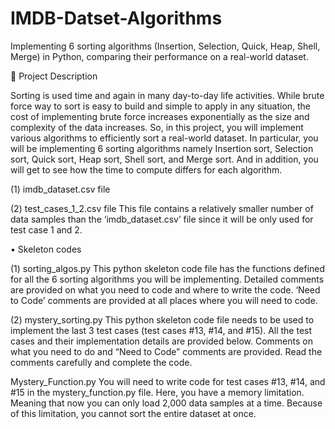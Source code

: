 # IMDB-Datset-Algorithms
 Implementing 6 sorting algorithms (Insertion, Selection, Quick, Heap, Shell, Merge) in Python, comparing their performance on a real-world dataset.

	Project Description

Sorting is used time and again in many day-to-day life activities. While brute force way to sort is easy to build and simple to apply in any situation, the cost of implementing brute force increases exponentially as the size and complexity of the data increases. So, in this project, you will implement various algorithms to efficiently sort a real-world dataset. In particular, you will be implementing 6 sorting algorithms namely Insertion sort, Selection sort, Quick sort, Heap sort, Shell sort, and Merge sort. And in addition, you will get to see how the time to compute differs for each algorithm. 
 
(1)	imdb_dataset.csv file

(2)	test_cases_1_2.csv file
This file contains a relatively smaller number of data samples than the ‘imdb_dataset.csv’ file since it will be only used for test case 1 and 2. 


•	Skeleton codes

(1)	sorting_algos.py 
This python skeleton code file has the functions defined for all the 6 sorting algorithms you will be implementing. Detailed comments are provided on what you need to code and where to write the code.  ‘Need to Code’ comments are provided at all places where you will need to code. 

(2)	mystery_sorting.py 
This python skeleton code file needs to be used to implement the last 3 test cases (test cases #13, #14, and #15). All the test cases and their implementation details are provided below. Comments on what you need to do and “Need to Code” comments are provided. Read the comments carefully and complete the code.


Mystery_Function.py
You will need to write code for test cases #13, #14, and #15 in the mystery_function.py file. Here, you have a memory limitation. Meaning that now you can only load 2,000 data samples at a time. Because of this limitation, you cannot sort the entire dataset at once.



